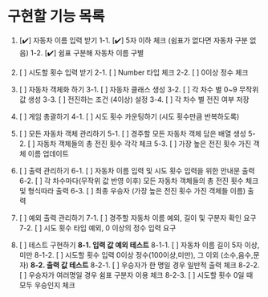 # 구현할 기능 목록

1. [✔️] 자동차 이름 입력 받기
   1-1. [✔️] 5자 이하 체크 (쉼표가 없다면 자동차 구분 없음)
   1-2. [✔️] 쉼표 구분해 자동차 이름 구별

2. [ ] 시도할 횟수 입력 받기
       2-1. [ ] Number 타입 체크
       2-2. [ ] 0이상 정수 체크

3. [ ] 자동차 객체화 하기
       3-1. [ ] 자동차 클래스 생성
       3-2. [ ] 각 차수 별 0~9 무작위 값 생성
       3-3. [ ] 전진하는 조건 (4이상) 설정
       3-4. [ ] 각 차수 별 전진 여부 저장

4. [ ] 게임 총괄하기
       4-1. [ ] 시도 횟수 카운팅하기 (시도 횟수만큼 반복하도록)

5. [ ] 모든 자동차 객체 관리하기
       5-1. [ ] 경주할 모든 자동차 객체 담은 배열 생성
       5-2. [ ] 자동차 객체들의 총 전진 횟수 각각 체크
       5-3. [ ] 가장 높은 전진 횟수 가진 객체 이름 업데이트

6. [ ] 출력 관리하기
       6-1. [ ] 자동차 이름 입력 및 시도 횟수 입력을 위한 안내문 출력
       6-2. [ ] 각 차수마다(무작위 값 반영 이후) 모든 자동차 객체들의 총 전진 횟수 체크 및 형식따라 출력
       6-3. [ ] 최종 우승자 (가장 높은 전진 횟수 가진 객체들 이름) 출력

7. [ ] 예외 출력 관리하기
       7-1. [ ] 경주할 자동차 이름 예외, 길이 및 구분자 확인 요구
       7-2. [ ] 시도 횟수 타입 예외, 0 이상의 정수 입력 요구

8. [ ] 테스트 구현하기
       **8-1. 입력 값 예외 테스트**
       8-1-1. [ ] 자동차 이름 길이 5자 이상, 미만
       8-1-2. [ ] 시도할 횟수 입력 0이상 정수(100이상,미만), 그 이외 (소수,음수,문자)
       **8-2. 출력 값 테스트**
       8-2-1. [ ] 우승자가 한 명일 경우 일반적 출력 체크
       8-2-2. [ ] 우승자가 여러명일 경우 쉼표 구분자 이용 체크
       8-2-3. [ ] 시도할 횟수 0일 때 모두 우승인지 체크
